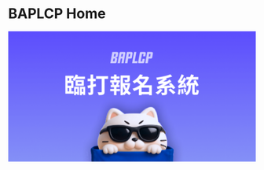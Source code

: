 # BAPLCP Home

[![](https://raw.githubusercontent.com/baplcp/home/refs/heads/main/images/thumbnail.png)](https://baplcp.github.io/home/)